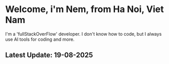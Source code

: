 # Welcome, i'm Nem, from Ha Noi, Viet Nam
I'm a 'fullStackOverFlow' developer. I don't know how to code, but I always use AI tools for coding and more.
## Latest Update: 19-08-2025

